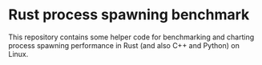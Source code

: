 # Rust process spawning benchmark
This repository contains some helper code for benchmarking and charting process spawning performance in Rust (and also C++ and Python) on Linux.
